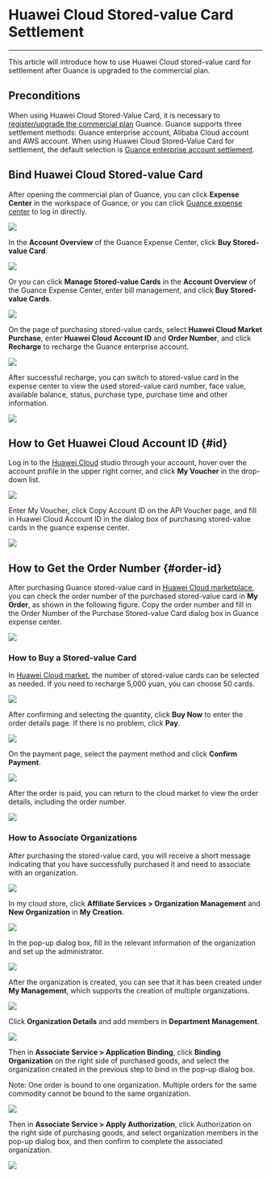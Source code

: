 # Huawei Cloud Stored-value Card Settlement
---

This article will introduce how to use Huawei Cloud stored-value card for settlement after Guance is upgraded to the commercial plan.

## Preconditions

When using Huawei Cloud Stored-Value Card, it is necessary to [register/upgrade the commercial plan](../../billing/commercial-plan.md) Guance. Guance supports three settlement methods: Guance enterprise account, Alibaba Cloud account and AWS account. When using Huawei Cloud Stored-Value Card for settlement, the default selection is [Guance enterprise account settlement](enterprise-account.md).

## Bind Huawei Cloud Stored-value Card

After opening the commercial plan of Guance, you can click **Expense Center** in the workspace of Guance, or you can click [Guance expense center](https://boss.guance.com/) to log in directly.

![](../img/12.billing_1.png)

In the **Account Overview** of the Guance Expense Center, click **Buy Stored-value Card**.

![](../img/1.huaweicloud_10.1.png)

Or you can click **Manage Stored-value Cards** in the **Account Overview** of the Guance Expense Center, enter bill management, and click **Buy Stored-value Cards**.

![](../img/1.huaweicloud_10.3.png)

On the page of purchasing stored-value cards, select **Huawei Cloud Market Purchase**, enter **Huawei Cloud Account ID** and **Order Number**, and click **Recharge** to recharge the Guance enterprise account.

![](../img/1.huaweicloud_12.png)

After successful recharge, you can switch to stored-value card in the expense center to view the used stored-value card number, face value, available balance, status, purchase type, purchase time and other information.

![](../img/1.huaweicloud_10.3.png)



## How to Get Huawei Cloud Account ID {#id}

Log in to the [Huawei Cloud](https://www.huaweicloud.com) studio through your account, hover over the account profile in the upper right corner, and click **My Voucher** in the drop-down list.

![](../img/1.huaweicloud_6.png)

Enter My Voucher, click Copy Account ID on the API Voucher page, and fill in Huawei Cloud Account ID in the dialog box of purchasing stored-value cards in the guance expense center.

![](../img/1.huaweicloud_8.png)



## How to Get the Order Number {#order-id}

After purchasing Guance stored-value card in [Huawei Cloud marketplace](https://marketplace.huaweicloud.com/contents/181f3d92-f40b-48d7-8ad5-420df0a682d2), you can check the order number of the purchased stored-value card in **My Order**, as shown in the following figure. Copy the order number and fill in the Order Number of the Purchase Stored-value Card dialog box in Guance expense center.

![](../img/1.huaweicloud_5.png)



### How to Buy a Stored-value Card

In [Huawei Cloud market](https://marketplace.huaweicloud.com/contents/181f3d92-f40b-48d7-8ad5-420df0a682d2), the number of stored-value cards can be selected as needed. If you need to recharge 5,000 yuan, you can choose 50 cards.

![](../img/1.huaweicloud_1.png)



After confirming and selecting the quantity, click **Buy Now** to enter the order details page. If there is no problem, click **Pay**.

![](../img/1.huaweicloud_2.png)

On the payment page, select the payment method and click **Confirm Payment**.

![](../img/1.huaweicloud_3.png)

After the order is paid, you can return to the cloud market to view the order details, including the order number.

![](../img/1.huaweicloud_4.png)

### How to Associate Organizations

After purchasing the stored-value card, you will receive a short message indicating that you have successfully purchased it and need to associate with an organization.

![](../img/2.huaweicloud_1.png)

In my cloud store, click **Affiliate Services > Organization Management** and **New Organization** in **My Creation**.

![](../img/2.huaweicloud_2.1.png)



In the pop-up dialog box, fill in the relevant information of the organization and set up the administrator.

![](../img/2.huaweicloud_3.png)

After the organization is created, you can see that it has been created under **My Management**, which supports the creation of multiple organizations.

![](../img/2.huaweicloud_4.png)



Click **Organization Details** and add members in **Department Management**.

![](../img/2.huaweicloud_5.png)



Then in **Associate Service > Application Binding**, click **Binding Organization** on the right side of purchased goods, and select the organization created in the previous step to bind in the pop-up dialog box.

Note: One order is bound to one organization. Multiple orders for the same commodity cannot be bound to the same organization.

![](../img/2.huaweicloud_6.png)

Then in **Associate Service > Apply Authorization**, click Authorization on the right side of purchasing goods, and select organization members in the pop-up dialog box, and then confirm to complete the associated organization.

![](../img/2.huaweicloud_11.png)

